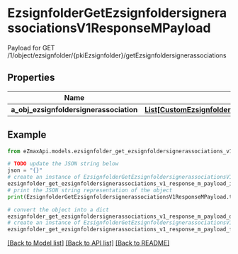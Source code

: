 # EzsignfolderGetEzsignfoldersignerassociationsV1ResponseMPayload

Payload for GET /1/object/ezsignfolder/{pkiEzsignfolder}/getEzsignfoldersignerassociations

## Properties

Name | Type | Description | Notes
------------ | ------------- | ------------- | -------------
**a_obj_ezsignfoldersignerassociation** | [**List[CustomEzsignfoldersignerassociationActionableElementResponse]**](CustomEzsignfoldersignerassociationActionableElementResponse.md) |  | 

## Example

```python
from eZmaxApi.models.ezsignfolder_get_ezsignfoldersignerassociations_v1_response_m_payload import EzsignfolderGetEzsignfoldersignerassociationsV1ResponseMPayload

# TODO update the JSON string below
json = "{}"
# create an instance of EzsignfolderGetEzsignfoldersignerassociationsV1ResponseMPayload from a JSON string
ezsignfolder_get_ezsignfoldersignerassociations_v1_response_m_payload_instance = EzsignfolderGetEzsignfoldersignerassociationsV1ResponseMPayload.from_json(json)
# print the JSON string representation of the object
print(EzsignfolderGetEzsignfoldersignerassociationsV1ResponseMPayload.to_json())

# convert the object into a dict
ezsignfolder_get_ezsignfoldersignerassociations_v1_response_m_payload_dict = ezsignfolder_get_ezsignfoldersignerassociations_v1_response_m_payload_instance.to_dict()
# create an instance of EzsignfolderGetEzsignfoldersignerassociationsV1ResponseMPayload from a dict
ezsignfolder_get_ezsignfoldersignerassociations_v1_response_m_payload_form_dict = ezsignfolder_get_ezsignfoldersignerassociations_v1_response_m_payload.from_dict(ezsignfolder_get_ezsignfoldersignerassociations_v1_response_m_payload_dict)
```
[[Back to Model list]](../README.md#documentation-for-models) [[Back to API list]](../README.md#documentation-for-api-endpoints) [[Back to README]](../README.md)


